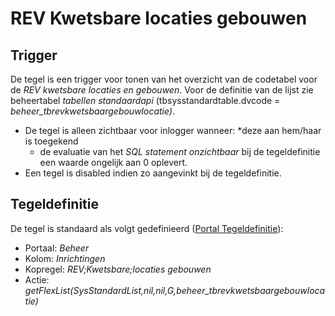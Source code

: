 # REV Kwetsbare locaties gebouwen

## Trigger

De tegel is een trigger voor tonen van het overzicht van de codetabel voor de _REV kwetsbare locaties en gebouwen_. Voor de definitie van de lijst zie beheertabel _tabellen standaardapi_ (tbsysstandardtable.dvcode = _beheer_tbrevkwetsbaargebouwlocatie)_.

- De tegel is alleen zichtbaar voor inlogger wanneer:
  \*deze aan hem/haar is toegekend
  - de evaluatie van het _SQL statement onzichtbaar_ bij de tegeldefinitie een waarde ongelijk aan 0 oplevert.
- Een tegel is disabled indien zo aangevinkt bij de tegeldefinitie.

## Tegeldefinitie

De tegel is standaard als volgt gedefinieerd ([Portal Tegeldefinitie](../../../../instellen_inrichten/portaldefinitie/portal_tegel.md)):

- Portaal: _Beheer_
- Kolom: _Inrichtingen_
- Kopregel: _REV;Kwetsbare;locaties gebouwen_
- Actie: _getFlexList(SysStandardList,nil,nil,G,beheer_tbrevkwetsbaargebouwlocatie)_
